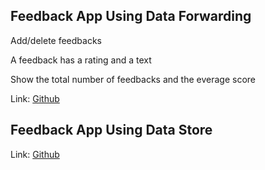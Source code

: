 ## Feedback App Using Data Forwarding

Add/delete feedbacks

A feedback has a rating and a text

Show the total number of feedbacks and the everage score

Link: [Github](https://github.com/m-housni/svelte-projects/tree/feedback-app-using-data-forwarding)

## Feedback App Using Data Store

Link: [Github](https://github.com/m-housni/svelte-projects/tree/feedback-app-using-data-store)
